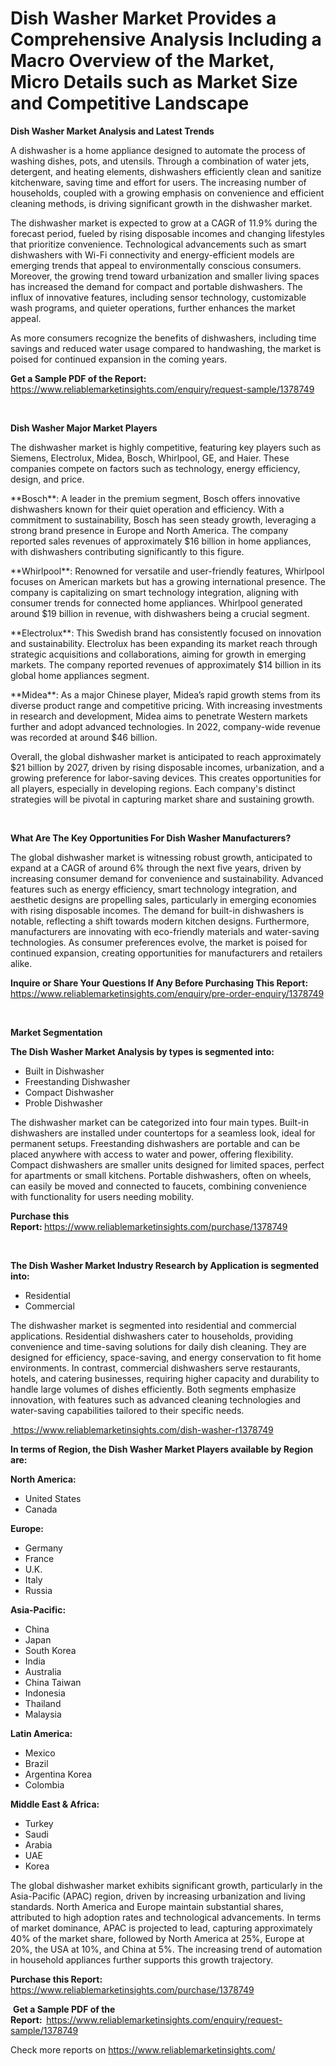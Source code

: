 <p><h1>Dish Washer Market Provides a Comprehensive Analysis Including a Macro Overview of the Market, Micro Details such as Market Size and Competitive Landscape</h1></p><p><strong>Dish Washer Market Analysis and Latest Trends</strong></p>
<p><p>A dishwasher is a home appliance designed to automate the process of washing dishes, pots, and utensils. Through a combination of water jets, detergent, and heating elements, dishwashers efficiently clean and sanitize kitchenware, saving time and effort for users. The increasing number of households, coupled with a growing emphasis on convenience and efficient cleaning methods, is driving significant growth in the dishwasher market.</p><p>The dishwasher market is expected to grow at a CAGR of 11.9% during the forecast period, fueled by rising disposable incomes and changing lifestyles that prioritize convenience. Technological advancements such as smart dishwashers with Wi-Fi connectivity and energy-efficient models are emerging trends that appeal to environmentally conscious consumers. Moreover, the growing trend toward urbanization and smaller living spaces has increased the demand for compact and portable dishwashers. The influx of innovative features, including sensor technology, customizable wash programs, and quieter operations, further enhances the market appeal. </p><p>As more consumers recognize the benefits of dishwashers, including time savings and reduced water usage compared to handwashing, the market is poised for continued expansion in the coming years.</p></p>
<p><strong>Get a Sample PDF of the Report:&nbsp;</strong> <a href="https://www.reliablemarketinsights.com/enquiry/request-sample/1378749?utm_campaign=1894&utm_medium=2&utm_source=Github&utm_content=ia&utm_term=16022025&utm_id=dish-washer">https://www.reliablemarketinsights.com/enquiry/request-sample/1378749</a></p>
<p>&nbsp;</p>
<p><strong>Dish Washer Major Market Players</strong></p>
<p><p>The dishwasher market is highly competitive, featuring key players such as Siemens, Electrolux, Midea, Bosch, Whirlpool, GE, and Haier. These companies compete on factors such as technology, energy efficiency, design, and price.</p><p>**Bosch**: A leader in the premium segment, Bosch offers innovative dishwashers known for their quiet operation and efficiency. With a commitment to sustainability, Bosch has seen steady growth, leveraging a strong brand presence in Europe and North America. The company reported sales revenues of approximately $16 billion in home appliances, with dishwashers contributing significantly to this figure.</p><p>**Whirlpool**: Renowned for versatile and user-friendly features, Whirlpool focuses on American markets but has a growing international presence. The company is capitalizing on smart technology integration, aligning with consumer trends for connected home appliances. Whirlpool generated around $19 billion in revenue, with dishwashers being a crucial segment.</p><p>**Electrolux**: This Swedish brand has consistently focused on innovation and sustainability. Electrolux has been expanding its market reach through strategic acquisitions and collaborations, aiming for growth in emerging markets. The company reported revenues of approximately $14 billion in its global home appliances segment.</p><p>**Midea**: As a major Chinese player, Midea’s rapid growth stems from its diverse product range and competitive pricing. With increasing investments in research and development, Midea aims to penetrate Western markets further and adopt advanced technologies. In 2022, company-wide revenue was recorded at around $46 billion.</p><p>Overall, the global dishwasher market is anticipated to reach approximately $21 billion by 2027, driven by rising disposable incomes, urbanization, and a growing preference for labor-saving devices. This creates opportunities for all players, especially in developing regions. Each company's distinct strategies will be pivotal in capturing market share and sustaining growth.</p></p>
<p>&nbsp;</p>
<p><strong>What Are The Key Opportunities For Dish Washer Manufacturers?</strong></p>
<p><p>The global dishwasher market is witnessing robust growth, anticipated to expand at a CAGR of around 6% through the next five years, driven by increasing consumer demand for convenience and sustainability. Advanced features such as energy efficiency, smart technology integration, and aesthetic designs are propelling sales, particularly in emerging economies with rising disposable incomes. The demand for built-in dishwashers is notable, reflecting a shift towards modern kitchen designs. Furthermore, manufacturers are innovating with eco-friendly materials and water-saving technologies. As consumer preferences evolve, the market is poised for continued expansion, creating opportunities for manufacturers and retailers alike.</p></p>
<p><strong>Inquire or Share Your Questions If Any Before Purchasing This Report:</strong> <a href="https://www.reliablemarketinsights.com/enquiry/pre-order-enquiry/1378749?utm_campaign=1894&utm_medium=2&utm_source=Github&utm_content=ia&utm_term=16022025&utm_id=dish-washer">https://www.reliablemarketinsights.com/enquiry/pre-order-enquiry/1378749</a></p>
<p>&nbsp;</p>
<p><strong>Market Segmentation</strong></p>
<p><strong>The Dish Washer Market Analysis by types is segmented into:</strong></p>
<p><ul><li>Built in Dishwasher</li><li>Freestanding Dishwasher</li><li>Compact Dishwasher</li><li>Proble Dishwasher</li></ul></p>
<p><p>The dishwasher market can be categorized into four main types. Built-in dishwashers are installed under countertops for a seamless look, ideal for permanent setups. Freestanding dishwashers are portable and can be placed anywhere with access to water and power, offering flexibility. Compact dishwashers are smaller units designed for limited spaces, perfect for apartments or small kitchens. Portable dishwashers, often on wheels, can easily be moved and connected to faucets, combining convenience with functionality for users needing mobility.</p></p>
<p><strong>Purchase this Report:&nbsp;</strong><a href="https://www.reliablemarketinsights.com/purchase/1378749?utm_campaign=1894&utm_medium=2&utm_source=Github&utm_content=ia&utm_term=16022025&utm_id=dish-washer">https://www.reliablemarketinsights.com/purchase/1378749</a></p>
<p>&nbsp;</p>
<p><strong>The Dish Washer Market Industry Research by Application is segmented into:</strong></p>
<p><ul><li>Residential</li><li>Commercial</li></ul></p>
<p><p>The dishwasher market is segmented into residential and commercial applications. Residential dishwashers cater to households, providing convenience and time-saving solutions for daily dish cleaning. They are designed for efficiency, space-saving, and energy conservation to fit home environments. In contrast, commercial dishwashers serve restaurants, hotels, and catering businesses, requiring higher capacity and durability to handle large volumes of dishes efficiently. Both segments emphasize innovation, with features such as advanced cleaning technologies and water-saving capabilities tailored to their specific needs.</p></p>
<p><a href="https://www.reliablemarketinsights.com/dish-washer-r1378749?utm_campaign=1894&utm_medium=2&utm_source=Github&utm_content=ia&utm_term=16022025&utm_id=dish-washer">&nbsp;https://www.reliablemarketinsights.com/dish-washer-r1378749</a></p>
<p><strong>In terms of Region, the Dish Washer Market Players available by Region are:</strong></p>
<p>
    <p> <strong> North America: </strong>
        <ul>
            <li>United States</li>
            <li>Canada</li>
        </ul>
        </p> 
    <p> <strong> Europe: </strong>
        <ul>
            <li>Germany</li>
            <li>France</li>
            <li>U.K.</li>
            <li>Italy</li>
            <li>Russia</li>
        </ul>
        </p> 
    <p> <strong> Asia-Pacific: </strong>
        <ul>
            <li>China</li>
            <li>Japan</li>
            <li>South Korea</li>
            <li>India</li>
            <li>Australia</li>
            <li>China Taiwan</li>
            <li>Indonesia</li>
            <li>Thailand</li>
            <li>Malaysia</li>
        </ul>
        </p> 
    <p> <strong> Latin America: </strong>
        <ul>
            <li>Mexico</li>
            <li>Brazil</li>
            <li>Argentina Korea</li>
            <li>Colombia</li>
        </ul>
        </p> 
    <p> <strong> Middle East & Africa: </strong>
        <ul>
            <li>Turkey</li>
            <li>Saudi</li>
            <li>Arabia</li>
            <li>UAE</li>
            <li>Korea</li>
        </ul>
    </p>
    </p>
<p><p>The global dishwasher market exhibits significant growth, particularly in the Asia-Pacific (APAC) region, driven by increasing urbanization and living standards. North America and Europe maintain substantial shares, attributed to high adoption rates and technological advancements. In terms of market dominance, APAC is projected to lead, capturing approximately 40% of the market share, followed by North America at 25%, Europe at 20%, the USA at 10%, and China at 5%. The increasing trend of automation in household appliances further supports this growth trajectory.</p></p>
<p><strong>Purchase this Report: </strong><a href="https://www.reliablemarketinsights.com/purchase/1378749?utm_campaign=1894&utm_medium=2&utm_source=Github&utm_content=ia&utm_term=16022025&utm_id=dish-washer">https://www.reliablemarketinsights.com/purchase/1378749</a></p>
<p>&nbsp;<strong>Get a Sample PDF of the Report:&nbsp;&nbsp;</strong><a href="https://www.reliablemarketinsights.com/enquiry/request-sample/1378749?utm_campaign=1894&utm_medium=2&utm_source=Github&utm_content=ia&utm_term=16022025&utm_id=dish-washer">https://www.reliablemarketinsights.com/enquiry/request-sample/1378749</a></p>
<p><strong></strong></p>
<p>Check more reports on <a href="https://www.reliablemarketinsights.com/?utm_campaign=1894&utm_medium=2&utm_source=Github&utm_content=ia&utm_term=16022025&utm_id=dish-washer">https://www.reliablemarketinsights.com/</a></p>